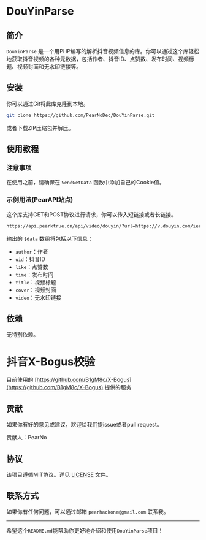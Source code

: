 # DouYinParse

## 简介

`DouYinParse` 是一个用PHP编写的解析抖音视频信息的库。你可以通过这个库轻松地获取抖音视频的各种元数据，包括作者、抖音ID、点赞数、发布时间、视频标题、视频封面和无水印链接等。

## 安装

你可以通过Git将此库克隆到本地。

```bash
git clone https://github.com/PearNoDec/DouYinParse.git
```

或者下载ZIP压缩包并解压。

## 使用教程

### 注意事项

在使用之前，请确保在 `SendGetData` 函数中添加自己的Cookie值。

### 示例用法(PearAPI站点)

这个库支持GET和POST协议进行请求，你可以传入短链接或者长链接。

```html
https://api.pearktrue.cn/api/video/douyin/?url=https://v.douyin.com/iererwFh/
```

输出的 `$data` 数组将包括以下信息：

- `author`：作者
- `uid`：抖音ID
- `like`：点赞数
- `time`：发布时间
- `title`：视频标题
- `cover`：视频封面
- `video`：无水印链接

## 依赖

无特别依赖。

# 抖音X-Bogus校验

目前使用的 [https://github.com/B1gM8c/X-Bogus](https://github.com/B1gM8c/X-Bogus) 提供的服务

## 贡献

如果你有好的意见或建议，欢迎给我们提issue或者pull request。

贡献人：PearNo

## 协议

该项目遵循MIT协议。详见 [LICENSE](LICENSE) 文件。

## 联系方式

如果你有任何问题，可以通过邮箱 `pearhackone@gmail.com` 联系我。

---

希望这个`README.md`能帮助你更好地介绍和使用`DouYinParse`项目！
